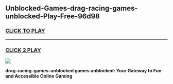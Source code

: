 
## Unblocked-Games-drag-racing-games-unblocked-Play-Free-96d98
<h3>
<a href="https://premium76.site?title=drag-racing-games-unblocked&ref=15A">CLICK TO PLAY</a></h3>
<hr>

<h3>
<a href="https://premium76.site?title=drag-racing-games-unblocked&ref=15A">CLICK 2 PLAY</a>
  
</h3>

<a href="https://premium76.site?title=drag-racing-games-unblocked&ref=15A"><img src="https://clearcache.store/games.png"></a>


**drag-racing-games-unblocked games unblocked: Your Gateway to Fun and Accessible Online Gaming**
